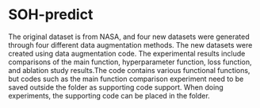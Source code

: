 # SOH-predict
The original dataset is from NASA, and four new datasets were generated through four different data augmentation methods. The new datasets were created using data augmentation code. The experimental results include comparisons of the main function, hyperparameter function, loss function, and ablation study results.The code contains various functional functions, but codes such as the main function comparison experiment need to be saved outside the folder as supporting code support. When doing experiments, the supporting code can be placed in the folder.
